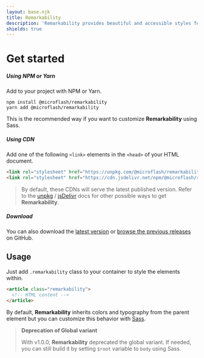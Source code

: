 ```yaml
---
layout: base.njk
title: Remarkability
description: 'Remarkability provides beautiful and accessible styles for the content generated by the rich-text editors in a CMS or from a markdown file. It comes with sensible defaults that can be customized using <a target="_blank" rel="nofollow noopener noreferrer" href="https://sass-lang.com/">Sass</a>.'
shields: true
---
```


# Get started

##### Using NPM or Yarn

Add to your project with NPM or Yarn.

```shell
npm install @microflash/remarkability
yarn add @microflash/remarkability
```

This is the recommended way if you want to customize **Remarkability** using Sass.

##### Using CDN

Add one of the following `<link>` elements in the `<head>` of your HTML document.

```html
<link rel="stylesheet" href="https://unpkg.com/@microflash/remarkability">
<link rel="stylesheet" href="https://cdn.jsdelivr.net/npm/@microflash/remarkability">
```

> By default, these CDNs will serve the latest published version. Refer to the [unpkg](https://unpkg.com/) / [jsDelivr](https://www.jsdelivr.com/features) docs for other possible ways to get **Remarkability**.

##### Download

You can also download the [latest version](https://github.com/Microflash/remarkability/releases/latest) or [browse the previous releases](https://github.com/Microflash/remarkability/releases) on GitHub.

## Usage

Just add `.remarkability` class to your container to style the elements within.

```html
<article class="remarkability">
  <!-- HTML content -->
</article>
```

By default, **Remarkability** inherits colors and typography from the parent element but you can customize this behavior with [Sass](https://github.com/Microflash/remarkability/tree/master/packages/library/scss).

> **Deprecation of Global variant**
> 
> With v1.0.0, **Remarkability** deprecated the global variant. If needed, you can still build it by setting `$root` variable to `body` using Sass.

